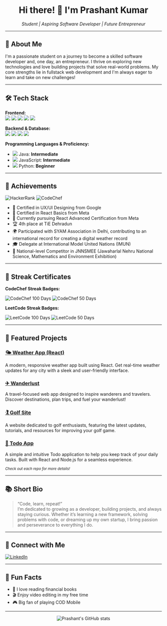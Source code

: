 <h1 align="center">Hi there! 👋 I'm Prashant Kumar</h1>
<p align="center">
  <em>Student | Aspiring Software Developer | Future Entrepreneur</em>
</p>

---

## 🚀 About Me

I'm a passionate student on a journey to become a skilled software developer and, one day, an entrepreneur. I thrive on exploring new technologies and love building projects that solve real-world problems. My core strengths lie in fullstack web development and I'm always eager to learn and take on new challenges!

---

## 🛠️ Tech Stack

**Frontend:**  
<img src="https://img.shields.io/badge/HTML5-E34F26?style=flat&logo=html5&logoColor=white"/>
<img src="https://img.shields.io/badge/CSS3-1572B6?style=flat&logo=css3&logoColor=white"/>
<img src="https://img.shields.io/badge/JavaScript-ES6-F7DF1E?style=flat&logo=javascript&logoColor=black"/>
<img src="https://img.shields.io/badge/React-20232A?style=flat&logo=react&logoColor=61DAFB"/>
<img src="https://img.shields.io/badge/Angular-DD0031?style=flat&logo=angular&logoColor=white"/>

**Backend & Database:**  
<img src="https://img.shields.io/badge/Node.js-339933?style=flat&logo=nodedotjs&logoColor=white"/>
<img src="https://img.shields.io/badge/Express.js-000000?style=flat&logo=express&logoColor=white"/>
<img src="https://img.shields.io/badge/MongoDB-47A248?style=flat&logo=mongodb&logoColor=white"/>
<img src="https://img.shields.io/badge/SQL-4479A1?style=flat&logo=mysql&logoColor=white"/>

**Programming Languages & Proficiency:**  
- <img src="https://img.shields.io/badge/Java-ED8B00?style=flat&logo=java&logoColor=white"/> Java: <b>Intermediate</b>  
- <img src="https://img.shields.io/badge/JavaScript-F7DF1E?style=flat&logo=javascript&logoColor=black"/> JavaScript: <b>Intermediate</b>  
- <img src="https://img.shields.io/badge/Python-3776AB?style=flat&logo=python&logoColor=white"/> Python: <b>Beginner</b>  

---

## 🏅 Achievements

![HackerRank](https://img.shields.io/badge/HackerRank-3%20Star-green?style=flat&logo=hackerrank&logoColor=white)
![CodeChef](https://img.shields.io/badge/CodeChef-1%20Star-orange?style=flat&logo=codechef&logoColor=white)

- 📜 Certified in UX/UI Designing from Google  
- 📜 Certified in React Basics from Meta  
- 🚀 Currently pursuing React Advanced Certification from Meta  
- 🏆 4th place at TiE Dehradun  
- 🌍 Participated with SYAM Association in Delhi, contributing to an international record for creating a digital weather record  
- 🎓 Delegate at International Model United Nations (IMUN)  
- 🧪 National-level Competitor in JNNSMEE (Jawaharlal Nehru National Science, Mathematics and Environment Exhibition)

---

## 📸 Streak Certificates

**CodeChef Streak Badges:**

![CodeChef 100 Days](https://img.shields.io/badge/CodeChef-100%20Days%20Diamond%20Streak-blue?style=flat&logo=codechef&logoColor=white)
![CodeChef 50 Days](https://img.shields.io/badge/CodeChef-50%20Days%20Gold%20Streak-yellow?style=flat&logo=codechef&logoColor=white)

**LeetCode Streak Badges:**

![LeetCode 100 Days](https://img.shields.io/badge/LeetCode-100%2B%20Days%20Solving-black?style=flat&logo=leetcode&logoColor=orange)
![LeetCode 50 Days](https://img.shields.io/badge/LeetCode-50%2B%20Days%20Badge-brightgreen?style=flat&logo=leetcode&logoColor=orange)

---

## 🌟 Featured Projects

### [🌤 Weather App (React)](https://github.com/PRASHANTKUMAR-7/weather-app)
A modern, responsive weather app built using React. Get real-time weather updates for any city with a sleek and user-friendly interface.

### [✈ Wanderlust](https://github.com/PRASHANTKUMAR-7/wanderlust)
A travel-focused web app designed to inspire wanderers and travelers. Discover destinations, plan trips, and fuel your wanderlust!

### [🏌 Golf Site](https://github.com/PRASHANTKUMAR-7/golf-site)
A website dedicated to golf enthusiasts, featuring the latest updates, tutorials, and resources for improving your golf game.

### [📝 Todo App](https://github.com/PRASHANTKUMAR-7/todo-app)
A simple and intuitive Todo application to help you keep track of your daily tasks. Built with React and Node.js for a seamless experience.

<sub>*Check out each repo for more details!*</sub>

---

## 📚 Short Bio

> “Code, learn, repeat!”  
> I’m dedicated to growing as a developer, building projects, and always staying curious. Whether it’s learning a new framework, solving problems with code, or dreaming up my own startup, I bring passion and perseverance to everything I do.

---

## 🔗 Connect with Me

[![LinkedIn](https://img.shields.io/badge/-LinkedIn-blue?style=flat&logo=linkedin&logoColor=white)](https://www.linkedin.com/in/prashant-kumar-55b83824b/)

---

## 🎯 Fun Facts

- 📖 I love reading financial books  
- 🎬 Enjoy video editing in my free time  
- 🎮 Big fan of playing COD Mobile  

---

<p align="center">
  <img src="https://github-readme-stats.vercel.app/api?username=PRASHANTKUMAR-7&show_icons=true&theme=radical" alt="Prashant's GitHub stats" />
</p>
